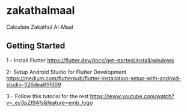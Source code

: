 # zakathalmaal

Calculate Zakathul Al-Maal

## Getting Started

1 - Install Flutter
https://flutter.dev/docs/get-started/install/windows

2- Setup Android Studio for Flutter Development
https://medium.com/flutterpub/flutter-installation-setup-with-android-studio-326dea65f609

3 - Follow this tutorial for the rest
https://www.youtube.com/watch?v=_ey3pZt9Afs&feature=emb_logo

